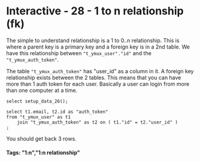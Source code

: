 




<style>
.pagebreak { page-break-before: always; }
.half { height: 200px; }
</style>





# Interactive - 28 - 1 to n relationship				(fk)

The simple to understand relationship is a 1 to 0..n relationship.
This is where a parent key is a primary key and a foreign key
is in a 2nd table.  We have this relationship between
`"t_ymux_user"."id"` and the `"t_ymux_auth_token"`.

The table `"t_ymux_auth_token"` has "user_id" as a column in it.
A foreign key relationship exists between the 2 tables.  This means
that you can have more than 1 auth token for each user.   Basically
a user can login from more than one computer at a time.

```
select setup_data_26();

select t1.email, t2.id as "auth_token"
from "t_ymux_user" as t1
	join "t_ymux_auth_token" as t2 on ( t1."id" = t2."user_id" )
;

```

You should get back 3 rows.

#### Tags: "1:n","1:n relationship"

